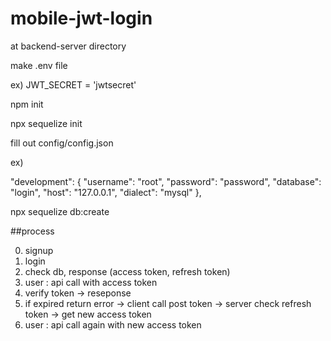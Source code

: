 # mobile-jwt-login

at backend-server directory

make .env file

ex)
JWT_SECRET = 'jwtsecret'

npm init

npx sequelize init

fill out config/config.json 

ex)

"development": {
    "username": "root",
    "password": "password",
    "database": "login",
    "host": "127.0.0.1",
    "dialect": "mysql"
  },

npx sequelize db:create

##process

0. signup
1. login
2. check db, response (access token, refresh token)
3. user : api call with access token
4. verify token -> reseponse
5. if expired return error -> client call post token -> server check refresh token -> get new access token
6. user : api call again with new access token
 
